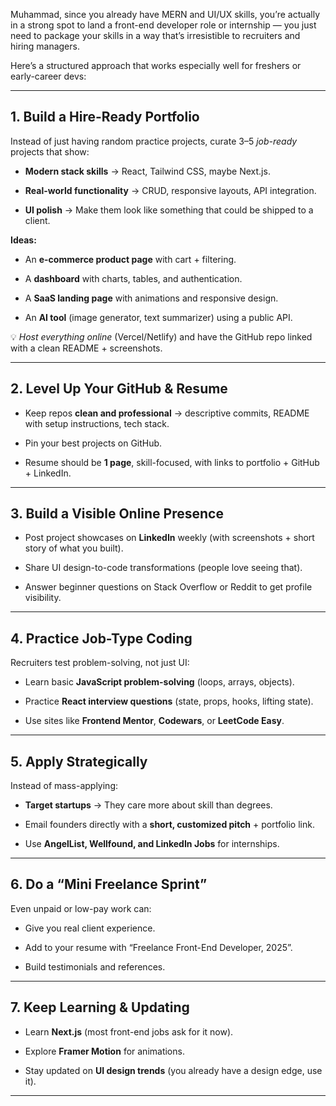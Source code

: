 Muhammad, since you already have MERN and UI/UX skills, you’re actually in a strong spot to land a front-end developer role or internship — you just need to package your skills in a way that’s irresistible to recruiters and hiring managers.

Here’s a structured approach that works especially well for freshers or early-career devs:

---

## **1. Build a Hire-Ready Portfolio**

Instead of just having random practice projects, curate 3–5 _job-ready_ projects that show:

- **Modern stack skills** → React, Tailwind CSS, maybe Next.js.
    
- **Real-world functionality** → CRUD, responsive layouts, API integration.
    
- **UI polish** → Make them look like something that could be shipped to a client.
    

**Ideas:**

- An **e-commerce product page** with cart + filtering.
    
- A **dashboard** with charts, tables, and authentication.
    
- A **SaaS landing page** with animations and responsive design.
    
- An **AI tool** (image generator, text summarizer) using a public API.
    

💡 _Host everything online_ (Vercel/Netlify) and have the GitHub repo linked with a clean README + screenshots.

---

## **2. Level Up Your GitHub & Resume**

- Keep repos **clean and professional** → descriptive commits, README with setup instructions, tech stack.
    
- Pin your best projects on GitHub.
    
- Resume should be **1 page**, skill-focused, with links to portfolio + GitHub + LinkedIn.
    

---

## **3. Build a Visible Online Presence**

- Post project showcases on **LinkedIn** weekly (with screenshots + short story of what you built).
    
- Share UI design-to-code transformations (people love seeing that).
    
- Answer beginner questions on Stack Overflow or Reddit to get profile visibility.
    

---

## **4. Practice Job-Type Coding**

Recruiters test problem-solving, not just UI:

- Learn basic **JavaScript problem-solving** (loops, arrays, objects).
    
- Practice **React interview questions** (state, props, hooks, lifting state).
    
- Use sites like **Frontend Mentor**, **Codewars**, or **LeetCode Easy**.
    

---

## **5. Apply Strategically**

Instead of mass-applying:

- **Target startups** → They care more about skill than degrees.
    
- Email founders directly with a **short, customized pitch** + portfolio link.
    
- Use **AngelList, Wellfound, and LinkedIn Jobs** for internships.
    

---

## **6. Do a “Mini Freelance Sprint”**

Even unpaid or low-pay work can:

- Give you real client experience.
    
- Add to your resume with “Freelance Front-End Developer, 2025”.
    
- Build testimonials and references.
    

---

## **7. Keep Learning & Updating**

- Learn **Next.js** (most front-end jobs ask for it now).
    
- Explore **Framer Motion** for animations.
    
- Stay updated on **UI design trends** (you already have a design edge, use it).
    

---

